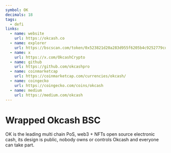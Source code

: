 ```yaml
---
symbol: OK
decimals: 18
tags:
  - defi
links:
  - name: website
    url: https://okcash.co
  - name: explorer
    url: https://bscscan.com/token/0x523821d20a283d955f6205b4c9252779cd0f964b
  - name: x
    url: https://x.com/OkcashCrypto
  - name: github
    url: https://github.com/okcashpro
  - name: coinmarketcap
    url: https://coinmarketcap.com/currencies/okcash/
  - name: coingecko
    url: https://coingecko.com/coins/okcash
  - name: medium
    url: https://medium.com/okcash
---
```


# Wrapped Okcash BSC

OK is the leading multi chain PoS, web3 + NFTs open source electronic cash, its design is public, nobody owns or controls Okcash and everyone can take part.
